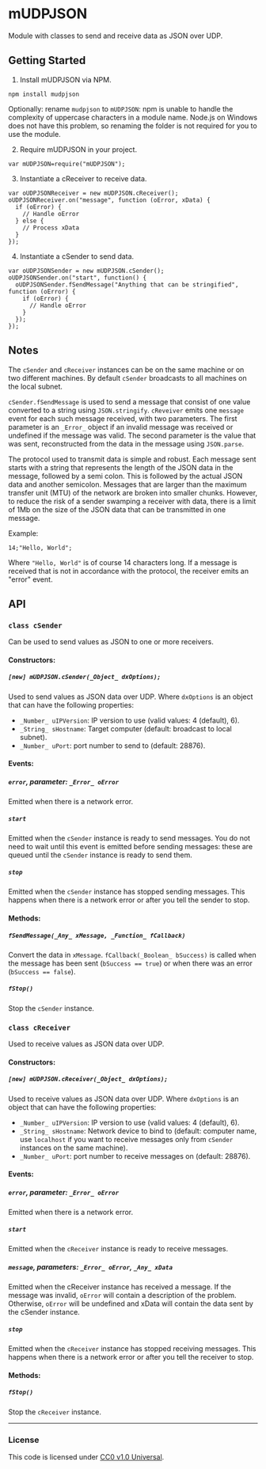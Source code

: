 mUDPJSON
===============

Module with classes to send and receive data as JSON over UDP.

Getting Started
---------------
1. Install mUDPJSON via NPM.
  
  `npm install mudpjson`
  
  Optionally: rename `mudpjson` to `mUDPJSON`: npm is unable to handle the
  complexity of uppercase characters in a module name. Node.js on Windows does
  not have this problem, so renaming the folder is not required for you to use
  the module.
  
2. Require mUDPJSON in your project.
  
  `var mUDPJSON=require("mUDPJSON");`

3. Instantiate a cReceiver to receive data.
  
  ```
  var oUDPJSONReceiver = new mUDPJSON.cReceiver();
  oUDPJSONReceiver.on("message", function (oError, xData) {
    if (oError) {
      // Handle oError
    } else {
      // Process xData
    }
  });
  ```

4. Instantiate a cSender to send data.
  ```
  var oUDPJSONSender = new mUDPJSON.cSender();
  oUDPJSONSender.on("start", function() {
    oUDPJSONSender.fSendMessage("Anything that can be stringified", function (oError) {
      if (oError) {
        // Handle oError
      }
    });
  });
  ```

Notes
-----
The `cSender` and `cReceiver` instances can be on the same machine or on two
different machines. By default `cSender` broadcasts to all machines on the local
subnet.

`cSender.fSendMessage` is used to send a message that consist of one value
converted to a string using `JSON.stringify`. `cReveiver` emits one `message`
event for each such message received, with two parameters. The first parameter
is an `_Error_` object if an invalid message was received or undefined if the
message was valid. The second parameter is the value that was sent,
reconstructed from the data in the message using `JSON.parse`.

The protocol used to transmit data is simple and robust. Each message sent
starts with a string that represents the length of the JSON data in the message,
followed by a semi colon. This is followed by the actual JSON data and another
semicolon. Messages that are larger than the maximum transfer unit (MTU) of the
network are broken into smaller chunks. However, to reduce the risk of a sender
swamping a receiver with data, there is a limit of 1Mb on the size of the JSON
data that can be transmitted in one message.

Example:
  ```
  14;"Hello, World";
  ```
Where `"Hello, World"` is of course 14 characters long. If a message is received
that is not in accordance with the protocol, the receiver emits an "error"
event.

API
-----
### `class cSender`
Can be used to send values as JSON to one or more receivers.

#### Constructors:
##### `[new] mUDPJSON.cSender(_Object_ dxOptions);`
Used to send values as JSON data over UDP.
Where `dxOptions` is an object that can have the following properties:
- `_Number_ uIPVersion`: IP version to use (valid values: 4 (default), 6).
- `_String_ sHostname`: Target computer (default: broadcast to local subnet).
- `_Number_ uPort`: port number to send to (default: 28876).

#### Events:
##### `error`, parameter: `_Error_ oError`
Emitted when there is a network error.
##### `start`
Emitted when the `cSender` instance is ready to send messages. You do not need
to wait until this event is emitted before sending messages: these are queued
until the `cSender` instance is ready to send them.
##### `stop`
Emitted when the `cSender` instance has stopped sending messages. This happens
when there is a network error or after you tell the sender to stop.

#### Methods:
##### `fSendMessage(_Any_ xMessage, _Function_ fCallback)`
Convert the data in `xMessage`. `fCallback(_Boolean_ bSuccess)` is called when
the message has been sent (`bSuccess == true`) or when there was an error
(`bSuccess == false`). 

##### `fStop()`
Stop the `cSender` instance.

### `class cReceiver`
Used to receive values as JSON data over UDP.

#### Constructors:
##### `[new] mUDPJSON.cReceiver(_Object_ dxOptions);`
Used to receive values as JSON data over UDP.
Where `dxOptions` is an object that can have the following properties:
- `_Number_ uIPVersion`: IP version to use (valid values: 4 (default), 6).
- `_String_ sHostname`: Network device to bind to (default: computer name, use `localhost`
             if you want to receive messages only from `cSender` instances on
             the same machine).
- `_Number_ uPort`: port number to receive messages on (default: 28876).

#### Events:
##### `error`, parameter: `_Error_ oError`
Emitted when there is a network error.
##### `start`
Emitted when the `cReceiver` instance is ready to receive messages.
##### `message`, parameters: `_Error_ oError`, `_Any_ xData`
Emitted when the cReceiver instance has received a message. If the message was
invalid, `oError` will contain a description of the problem. Otherwise, `oError`
will be undefined and xData will contain the data sent by the cSender instance.
##### `stop`
Emitted when the `cReceiver` instance has stopped receiving messages. This
happens when there is a network error or after you tell the receiver to stop.

#### Methods:
##### `fStop()`
Stop the `cReceiver` instance.

--------------------------------------------------------------------------------

### License
This code is licensed under [CC0 v1.0 Universal](https://creativecommons.org/publicdomain/zero/1.0/).
